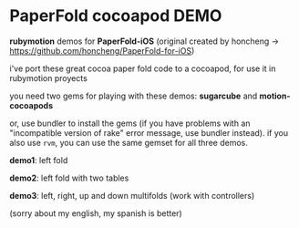 # PaperFold cocoapod DEMO

**rubymotion** demos for **PaperFold-iOS** (original created by honcheng -> https://github.com/honcheng/PaperFold-for-iOS)

i've port these great cocoa paper fold code to a cocoapod, for use it in rubymotion proyects

you need two gems for playing with these demos: **sugarcube** and **motion-cocoapods**

or, use bundler to install the gems (if you have problems with an "incompatible
version of rake" error message, use bundler instead).  if you also use `rvm`,
you can use the same gemset for all three demos.

**demo1**: left fold

**demo2**: left fold with two tables

**demo3**: left, right, up and down multifolds (work with controllers)

(sorry about my english, my spanish is better)